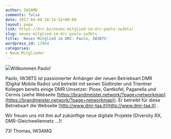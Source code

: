 ```yaml
---
author: IW3AMQ
comments: false
date: 2017-04-08 20:14:52+00:00
layout: page
link: https://drc.bz/neues-mitglied-im-drc-paolo-iw3bts/
slug: neues-mitglied-im-drc-paolo-iw3bts
title: 'Neues Mitglied im DRC: Paolo, IW3BTS'
wordpress_id: 13964
categories:
- Neue Mitglieder
---
```


[![](https://drc.bz/wp-content/uploads/2017/04/Paolo_Renon.jpg)](https://drc.bz/neues-mitglied-im-drc-paolo-iw3bts/paolo_renon/)Willkommen Paolo!

Paolo, IW3BTS ist passionierter Anhänger der neuen Betriebsart DMR (Digital Mobile Radio) und betreibt mit seinen Südtiroler und Trientner Kollegen bereits einige DMR Umsetzer: Plose, Gantkofel, Paganella und Cermis (siehe Webseite [https://brandmeister.network/?page=networkmap](https://brandmeister.network/?page=networkmap)). Er betreibt für diese Betriebsart die Webseite [http://www.dmr-taa.it](http://www.dmr-taa.it) .

Wir freuen uns mit ihm auf zukünftige neue digitale Projekte (Diversity RX, DMR-Gleichwellennetz ...)!

73! Thomas, IW3AMQ


